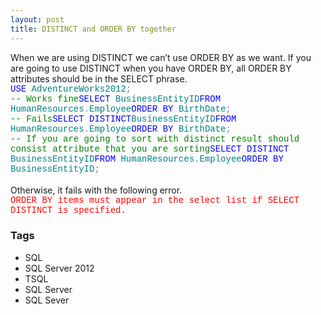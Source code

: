 ```yaml
---
layout: post
title: DISTINCT and ORDER BY together
---
```


<div dir="ltr" style="text-align: left;" trbidi="on">When we are using DISTINCT we can’t use ORDER BY as we want. If you are going to use DISTINCT when you have ORDER BY, all ORDER BY attributes should be in the SELECT phrase.<br /><span style="font-family: Courier New;"><span style="color: blue;">USE </span><span style="color: teal;">AdventureWorks2012</span></span><span style="color: grey;"><span style="font-family: Courier New;">;<br /></span></span><span style="font-family: Courier New;"><span style="color: green;">-- Works fine</span><span style="color: blue;">SELECT </span></span><span style="font-family: Courier New;"><span style="color: teal;">BusinessEntityID</span><span style="color: blue;">FROM </span><span style="color: teal;">HumanResources</span><span style="color: grey;">.</span></span><span style="font-family: Courier New;"><span style="color: teal;">Employee</span><span style="color: blue;">ORDER BY </span><span style="color: teal;">BirthDate</span></span><span style="color: grey;"><span style="font-family: Courier New;">;<br /></span></span><span style="font-family: Courier New;"><span style="color: green;">-- Fails</span><span style="color: blue;">SELECT DISTINCT</span></span><span style="font-family: Courier New;"><span style="color: teal;">BusinessEntityID</span><span style="color: blue;">FROM </span><span style="color: teal;">HumanResources</span><span style="color: grey;">.</span></span><span style="font-family: Courier New;"><span style="color: teal;">Employee</span><span style="color: blue;">ORDER BY </span><span style="color: teal;">BirthDate</span></span><span style="font-family: Courier New;"><span style="color: grey;">;<br /></span><span style="color: green;">-- If you are going to sort with distinct</span></span><span style="font-family: Courier New;"><span style="color: green;">&nbsp;result should consist attribute that you are sorting</span><span style="color: blue;">SELECT DISTINCT </span></span><span style="font-family: Courier New;"><span style="color: teal;">BusinessEntityID</span><span style="color: blue;">FROM </span><span style="color: teal;">HumanResources</span><span style="color: grey;">.</span></span><span style="font-family: Courier New;"><span style="color: teal;">Employee</span><span style="color: blue;">ORDER BY </span><span style="color: teal;">BusinessEntityID</span></span><span style="color: grey;"><span style="font-family: Courier New;">;</span><br /></span><span style="color: grey;"></span><br />Otherwise, it fails with the following error. <br /><span style="color: red; font-family: Courier New;">ORDER BY items must appear in the select list if SELECT DISTINCT is specified.</span></div>

### Tags

- SQL
- SQL Server 2012
- TSQL
- SQL Server
- SQL Sever
